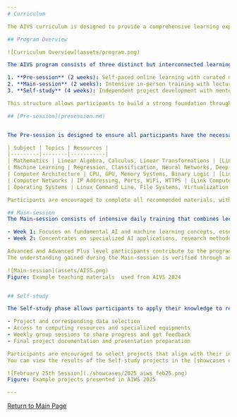 ```yaml
---
# Curriculum

The AIVS curriculum is designed to provide a comprehensive learning experience that combines theoretical foundations with practical application. The program is structured in three main phases to ensure progressive learning and skill development.

## Program Overview

![Curriculum Overview](assets/program.png)

The AIVS program consists of three distinct but interconnected learning phases:

1. **Pre-session** (2 weeks): Self-paced online learning with curated materials
2. **Main-session** (2 weeks): Intensive in-person training with lectures and hands-on exercises
3. **Self-study** (4 weeks): Independent project development with mentoring support

This structure allows participants to build a strong foundation through guided learning before applying their knowledge in a research context.

## [Pre-session](presession.md)


The Pre-session is designed to ensure all participants have the necessary foundational knowledge before the intensive Main-session begins. It covers the following areas:

| Subject | Topics | Resources |
|---------|--------|-----------|
| Mathematics | Linear Algebra, Calculus, Linear Transformations | [Link Math](presession.md#1-basic-math) |
| Machine Learning | Regression, Classification, Neural Networks, Deep Learning | [Link Macine Learning](presession.md#2-basic-online-lectures) |
| Computer Architecture | CPU, GPU, Memory Systems, Binary Logic | [Link Computer Structure](presession.md#3-basic-computer-structure) |
| Computer Networks | IP Addressing, Ports, WiFi, HTTPS | [Link Computer Networks](presession.md#4-basic-computer-network) |
| Operating Systems | Linux Command Line, File Systems, Virtualization | [Link Operating Systems](presession.md#5-basic-operating-linux-system) |

Participants are encouraged to complete all recommended materials, with additional resources available for those who want to explore specific topics in greater depth. These contents' understanding levels are assessed through a [Quiz](./evaluation.md#Evaluation-Process) on the first day of the Main-session.

## Main-session
The Main-session consists of intensive daily training that combines lectures, hands-on exercises, and group discussions. The schedule is divided into two thematic weeks:

- Week 1: Focuses on fundamental AI and machine learning concepts, essential tools, and basic neural network architectures
- Week 2: Concentrates on specialized AI applications, research methodologies, and advanced AI topics

Advanced and Advanced Plus level participants contribute to the program by leading selected sessions, particularly in Week 1, where they share their beginner-level experiences with new participants. This learning-by-teaching model encourages advanced-level participants to review and update teaching materials, reinforcing their own understanding while enhancing the curriculum.
The understanding gained during the Main-session is verified through an [Exam](./evaluation.md#Evaluation-Process) conducted on the final day of Main-session.

![Main-session](assets/AISS.png)
Figure: Example teaching materials  used from AIVS 2024


## Self-study

The Self-study phase allows participants to apply their knowledge to research projects of their choice. This 4-week period includes:

- Project and corresponding data selection 
- Access to computing resources and specialized equipments
- Weekly group sessions to share progress and get feedback
- Final project documentation and presentation preparation

Participants are encouraged to select projects that align with their interests while demonstrating their understanding of the concepts covered in the program.
You can view the results of the Self-study projects in the [showcases directory](./showcases).

![February 25th Session](./showcases/2025_aiws_feb25.png)
Figure: Example projects presented in AIWS 2025

---
```

[Return to Main Page](./readme.md#Table-of-Contents)
